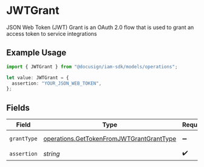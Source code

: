 # JWTGrant

JSON Web Token (JWT) Grant is an OAuth 2.0 flow that is used to grant an access token to service integrations

## Example Usage

```typescript
import { JWTGrant } from "@docusign/iam-sdk/models/operations";

let value: JWTGrant = {
  assertion: "YOUR_JSON_WEB_TOKEN",
};
```

## Fields

| Field                                                                                                | Type                                                                                                 | Required                                                                                             | Description                                                                                          | Example                                                                                              |
| ---------------------------------------------------------------------------------------------------- | ---------------------------------------------------------------------------------------------------- | ---------------------------------------------------------------------------------------------------- | ---------------------------------------------------------------------------------------------------- | ---------------------------------------------------------------------------------------------------- |
| `grantType`                                                                                          | [operations.GetTokenFromJWTGrantGrantType](../../models/operations/gettokenfromjwtgrantgranttype.md) | :heavy_minus_sign:                                                                                   | The grant type.                                                                                      | urn:ietf:params:oauth:grant-type:jwt-bearer                                                          |
| `assertion`                                                                                          | *string*                                                                                             | :heavy_check_mark:                                                                                   | Your JWT                                                                                             | YOUR_JSON_WEB_TOKEN                                                                                  |